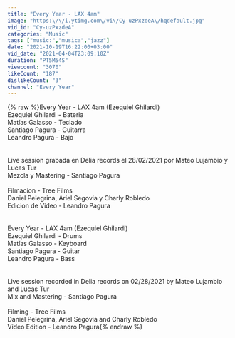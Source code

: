 ```yaml
---
title: "Every Year - LAX 4am"
image: "https:\/\/i.ytimg.com\/vi\/Cy-uzPxzdeA\/hqdefault.jpg"
vid_id: "Cy-uzPxzdeA"
categories: "Music"
tags: ["music:","musica","jazz"]
date: "2021-10-19T16:22:00+03:00"
vid_date: "2021-04-04T23:09:10Z"
duration: "PT5M54S"
viewcount: "3070"
likeCount: "187"
dislikeCount: "3"
channel: "Every Year"
---
```

{% raw %}Every Year - LAX 4am (Ezequiel Ghilardi)<br />Ezequiel Ghilardi - Bateria<br />Matías Galasso - Teclado<br />Santiago Pagura - Guitarra<br />Leandro Pagura - Bajo<br /><br /><br />Live session grabada en Delia records el 28/02/2021 por Mateo Lujambio y Lucas Tur<br />Mezcla y Mastering - Santiago Pagura<br /><br />Filmacion - Tree Films<br />Daniel Pelegrina, Ariel Segovia y Charly Robledo<br />Edicion de Video - Leandro Pagura<br /><br /><br />Every Year - LAX 4am (Ezequiel Ghilardi)<br />Ezequiel Ghilardi - Drums<br />Matías Galasso - Keyboard<br />Santiago Pagura - Guitar<br />Leandro Pagura - Bass<br /><br /><br />Live session recorded in Delia records on 02/28/2021 by Mateo Lujambio and Lucas Tur<br />Mix and Mastering - Santiago Pagura<br /><br />Filming - Tree Films<br />Daniel Pelegrina, Ariel Segovia and Charly Robledo<br />Video Edition - Leandro Pagura{% endraw %}
